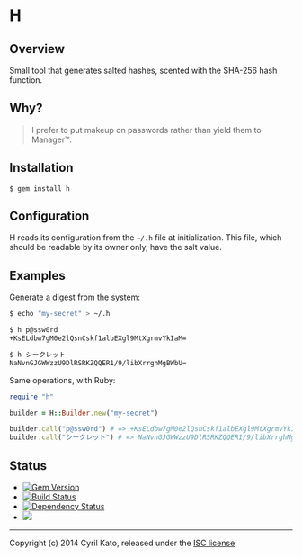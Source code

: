 # H

## Overview

Small tool that generates salted hashes, scented with the SHA-256 hash function.

## Why?

> I prefer to put makeup on passwords rather than yield them to Manager™.

## Installation

    $ gem install h

## Configuration

H reads its configuration from the `~/.h` file at initialization.
This file, which should be readable by its owner only, have the salt value.

## Examples

Generate a digest from the system:

```sh
$ echo "my-secret" > ~/.h

$ h p@ssw0rd
+KsELdbw7gM0e2lQsnCskf1albEXgl9MtXgrmvYkIaM=

$ h シークレット
NaNvnGJGWWzzU9DlRSRKZQQER1/9/libXrrghMgBWbU=
```

Same operations, with Ruby:

```ruby
require "h"

builder = H::Builder.new("my-secret")

builder.call("p@ssw0rd") # => +KsELdbw7gM0e2lQsnCskf1albEXgl9MtXgrmvYkIaM=
builder.call("シークレット") # => NaNvnGJGWWzzU9DlRSRKZQQER1/9/libXrrghMgBWbU=
```

## Status

* [![Gem Version](https://badge.fury.io/rb/h.png)](http://badge.fury.io/rb/h)
* [![Build Status](https://secure.travis-ci.org/cyril/h.rb.png)](//travis-ci.org/cyril/h.rb)
* [![Dependency Status](https://gemnasium.com/cyril/h.rb.svg)](//gemnasium.com/cyril/h.rb)
* ![](https://ruby-gem-downloads-badge.herokuapp.com/h?type=total)

***

Copyright (c) 2014 Cyril Kato, released under the [ISC license](LICENSE.md)

